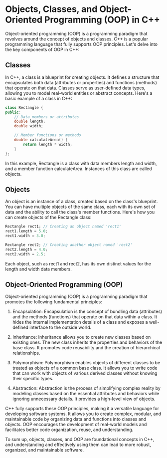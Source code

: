# Objects, Classes, and Object-Oriented Programming (OOP) in C++
Object-oriented programming (OOP) is a programming paradigm that revolves around the concept of objects and classes. C++ is a popular programming language that fully supports OOP principles. Let's delve into the key components of OOP in C++:

## Classes
In C++, a class is a blueprint for creating objects. It defines a structure that encapsulates both data (attributes or properties) and functions (methods) that operate on that data. Classes serve as user-defined data types, allowing you to model real-world entities or abstract concepts. Here's a basic example of a class in C++:

```cpp
class Rectangle {
public:
    // Data members or attributes
    double length;
    double width;

    // Member functions or methods
    double calculateArea() {
        return length * width;
    }
};
```
In this example, Rectangle is a class with data members length and width, and a member function calculateArea. Instances of this class are called objects.

## Objects
An object is an instance of a class, created based on the class's blueprint. You can have multiple objects of the same class, each with its own set of data and the ability to call the class's member functions. Here's how you can create objects of the Rectangle class:

```cpp
Rectangle rect1; // Creating an object named 'rect1'
rect1.length = 5.0;
rect1.width = 3.0;

Rectangle rect2; // Creating another object named 'rect2'
rect2.length = 4.0;
rect2.width = 2.5;
```
Each object, such as rect1 and rect2, has its own distinct values for the length and width data members.

## Object-Oriented Programming (OOP)
Object-oriented programming (OOP) is a programming paradigm that promotes the following fundamental principles:

1. Encapsulation: Encapsulation is the concept of bundling data (attributes) and the methods (functions) that operate on that data within a class. It hides the internal implementation details of a class and exposes a well-defined interface to the outside world.

2. Inheritance: Inheritance allows you to create new classes based on existing ones. The new class inherits the properties and behaviors of the base class. It promotes code reusability and the creation of hierarchical relationships.

3. Polymorphism: Polymorphism enables objects of different classes to be treated as objects of a common base class. It allows you to write code that can work with objects of various derived classes without knowing their specific types.

4. Abstraction: Abstraction is the process of simplifying complex reality by modeling classes based on the essential attributes and behaviors while ignoring unnecessary details. It provides a high-level view of objects.

C++ fully supports these OOP principles, making it a versatile language for developing software systems. It allows you to create complex, modular, and maintainable code by organizing data and functions into classes and objects. OOP encourages the development of real-world models and facilitates better code organization, reuse, and understanding.

To sum up, objects, classes, and OOP are foundational concepts in C++, and understanding and effectively using them can lead to more robust, organized, and maintainable software.